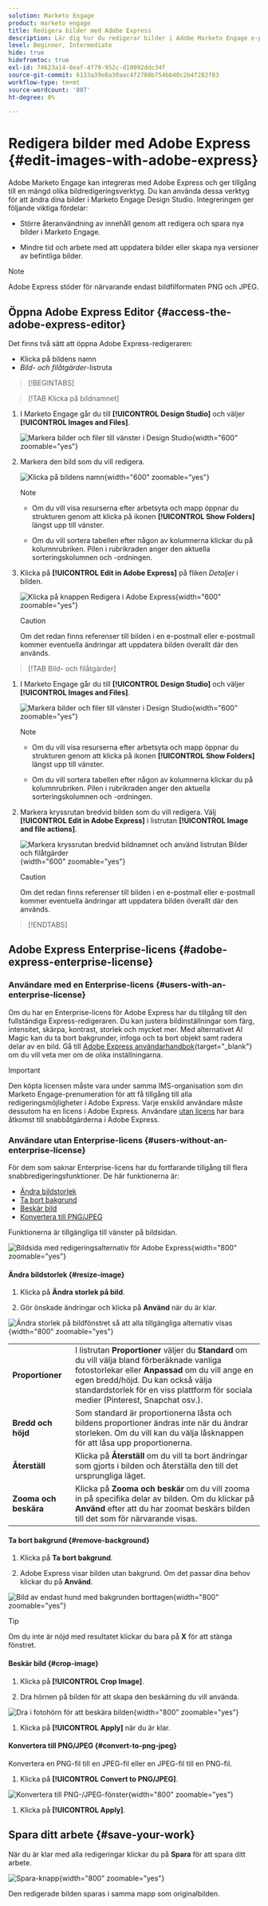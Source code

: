 ```yaml
---
solution: Marketo Engage
product: marketo engage
title: Redigera bilder med Adobe Express
description: Lär dig hur du redigerar bilder i Adobe Marketo Engage e-postredigerare med Adobe Express.
level: Beginner, Intermediate
hide: true
hidefromtoc: true
exl-id: 74623a14-8eaf-4f79-952c-d10092ddc34f
source-git-commit: 6133a39e8a30aac4f2788b754bb40c2b4f282f03
workflow-type: tm+mt
source-wordcount: '807'
ht-degree: 0%

---
```


# Redigera bilder med Adobe Express {#edit-images-with-adobe-express}

Adobe Marketo Engage kan integreras med Adobe Express och ger tillgång till en mängd olika bildredigeringsverktyg. Du kan använda dessa verktyg för att ändra dina bilder i Marketo Engage Design Studio. Integreringen ger följande viktiga fördelar:

* Större återanvändning av innehåll genom att redigera och spara nya bilder i Marketo Engage.

* Mindre tid och arbete med att uppdatera bilder eller skapa nya versioner av befintliga bilder.

>[!NOTE]
>
>Adobe Express stöder för närvarande endast bildfilformaten PNG och JPEG.

## Öppna Adobe Express Editor {#access-the-adobe-express-editor}

Det finns två sätt att öppna Adobe Express-redigeraren:

* Klicka på bildens namn
* _Bild- och filåtgärder_-listruta

>[!BEGINTABS]

>[!TAB Klicka på bildnamnet]

1. I Marketo Engage går du till **[!UICONTROL Design Studio]** och väljer **[!UICONTROL Images and Files]**.

   ![Markera bilder och filer till vänster i Design Studio](assets/edit-images-with-adobe-express-1a.png){width="600" zoomable="yes"}

1. Markera den bild som du vill redigera.

   ![Klicka på bildens namn](assets/edit-images-with-adobe-express-2a.png){width="600" zoomable="yes"}

   >[!NOTE]
   >
   >* Om du vill visa resurserna efter arbetsyta och mapp öppnar du strukturen genom att klicka på ikonen **[!UICONTROL Show Folders]** längst upp till vänster.
   >
   >* Om du vill sortera tabellen efter någon av kolumnerna klickar du på kolumnrubriken. Pilen i rubrikraden anger den aktuella sorteringskolumnen och -ordningen.

1. Klicka på **[!UICONTROL Edit in Adobe Express]** på fliken _Detaljer_ i bilden.

   ![Klicka på knappen Redigera i Adobe Express](assets/edit-images-with-adobe-express-3a.png){width="600" zoomable="yes"}

   >[!CAUTION]
   >
   >Om det redan finns referenser till bilden i en e-postmall eller e-postmall kommer eventuella ändringar att uppdatera bilden överallt där den används.

>[!TAB Bild- och filåtgärder]

1. I Marketo Engage går du till **[!UICONTROL Design Studio]** och väljer **[!UICONTROL Images and Files]**.

   ![Markera bilder och filer till vänster i Design Studio](assets/edit-images-with-adobe-express-1b.png){width="600" zoomable="yes"}

   >[!NOTE]
   >
   >* Om du vill visa resurserna efter arbetsyta och mapp öppnar du strukturen genom att klicka på ikonen **[!UICONTROL Show Folders]** längst upp till vänster.
   >
   >* Om du vill sortera tabellen efter någon av kolumnerna klickar du på kolumnrubriken. Pilen i rubrikraden anger den aktuella sorteringskolumnen och -ordningen.

1. Markera kryssrutan bredvid bilden som du vill redigera. Välj **[!UICONTROL Edit in Adobe Express]** i listrutan **[!UICONTROL Image and file actions]**.

   ![Markera kryssrutan bredvid bildnamnet och använd listrutan Bilder och filåtgärder](assets/edit-images-with-adobe-express-2b.png){width="600" zoomable="yes"}

   >[!CAUTION]
   >
   >Om det redan finns referenser till bilden i en e-postmall eller e-postmall kommer eventuella ändringar att uppdatera bilden överallt där den används.

>[!ENDTABS]

## Adobe Express Enterprise-licens {#adobe-express-enterprise-license}

### Användare med en Enterprise-licens {#users-with-an-enterprise-license}

Om du har en Enterprise-licens för Adobe Express har du tillgång till den fullständiga Express-redigeraren. Du kan justera bildinställningar som färg, intensitet, skärpa, kontrast, storlek och mycket mer. Med alternativet AI Magic kan du ta bort bakgrunder, infoga och ta bort objekt samt radera delar av en bild. Gå till [Adobe Express användarhandbok](https://helpx.adobe.com/express/user-guide.html){target="_blank"} om du vill veta mer om de olika inställningarna.

>[!IMPORTANT]
>
>Den köpta licensen måste vara under samma IMS-organisation som din Marketo Engage-prenumeration för att få tillgång till alla redigeringsmöjligheter i Adobe Express. Varje enskild användare måste dessutom ha en licens i Adobe Express. Användare [utan licens](#users-without-an-enterprise-license) har bara åtkomst till snabbåtgärderna i Adobe Express.

### Användare utan Enterprise-licens {#users-without-an-enterprise-license}

För dem som saknar Enterprise-licens har du fortfarande tillgång till flera snabbredigeringsfunktioner. De här funktionerna är:

* [Ändra bildstorlek](#resize-image)
* [Ta bort bakgrund](#remove-background)
* [Beskär bild](#crop-image)
* [Konvertera till PNG/JPEG](#convert-to-png-jpeg)

Funktionerna är tillgängliga till vänster på bildsidan.

![Bildsida med redigeringsalternativ för Adobe Express](assets/edit-images-with-adobe-express-4.png){width="800" zoomable="yes"}

#### Ändra bildstorlek {#resize-image}

1. Klicka på **Ändra storlek på bild**.

1. Gör önskade ändringar och klicka på **Använd** när du är klar.

![Ändra storlek på bildfönstret så att alla tillgängliga alternativ visas](assets/edit-images-with-adobe-express-5.png){width="800" zoomable="yes"}

<table><tbody>
  <tr>
    <td style="width:25%"><b>Proportioner</b></td>
    <td>I listrutan <b>Proportioner</b> väljer du <b>Standard</b> om du vill välja bland förberäknade vanliga fotostorlekar eller <b>Anpassad</b> om du vill ange en egen bredd/höjd. Du kan också välja standardstorlek för en viss plattform för sociala medier (Pinterest, Snapchat osv.).</td>
  </tr>
  <tr>
    <td style="width:25%"><b>Bredd och höjd</b></td>
    <td>Som standard är proportionerna låsta och bildens proportioner ändras inte när du ändrar storleken. Om du vill kan du välja låsknappen för att låsa upp proportionerna.</td>
  </tr>
  <tr>
    <td style="width:25%"><b>Återställ</b></td>
    <td>Klicka på <b>Återställ</b> om du vill ta bort ändringar som gjorts i bilden och återställa den till det ursprungliga läget.</td>
  </tr>
  <tr>
    <td style="width:25%"><b>Zooma och beskära</b></td>
    <td>Klicka på <b>Zooma och beskär</b> om du vill zooma in på specifika delar av bilden. Om du klickar på <b>Använd</b> efter att du har zoomat beskärs bilden till det som för närvarande visas.</td>
  </tr>
</tbody>
</table>

#### Ta bort bakgrund {#remove-background}

1. Klicka på **Ta bort bakgrund**.

1. Adobe Express visar bilden utan bakgrund. Om det passar dina behov klickar du på **Använd**.

![Bild av endast hund med bakgrunden borttagen](assets/edit-images-with-adobe-express-6.png){width="800" zoomable="yes"}

>[!TIP]
>
>Om du inte är nöjd med resultatet klickar du bara på **X** för att stänga fönstret.

#### Beskär bild {#crop-image}

1. Klicka på **[!UICONTROL Crop Image]**.

1. Dra hörnen på bilden för att skapa den beskärning du vill använda.

![Dra i fotohörn för att beskära bilden](assets/edit-images-with-adobe-express-7.png){width="800" zoomable="yes"}

1. Klicka på **[!UICONTROL Apply]** när du är klar.

#### Konvertera till PNG/JPEG {#convert-to-png-jpeg}

Konvertera en PNG-fil till en JPEG-fil eller en JPEG-fil till en PNG-fil.

1. Klicka på **[!UICONTROL Convert to PNG/JPEG]**.

![Konvertera till PNG-/JPEG-fönster](assets/edit-images-with-adobe-express-8.png){width="800" zoomable="yes"}

1. Klicka på **[!UICONTROL Apply]**.

## Spara ditt arbete {#save-your-work}

När du är klar med alla redigeringar klickar du på **Spara** för att spara ditt arbete.

![Spara-knapp](assets/edit-images-with-adobe-express-9.png){width="800" zoomable="yes"}

Den redigerade bilden sparas i samma mapp som originalbilden.
